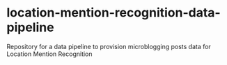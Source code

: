 # location-mention-recognition-data-pipeline
Repository for a data pipeline to provision microblogging posts data for Location Mention Recognition
